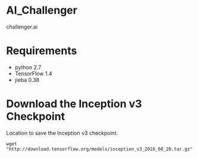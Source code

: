 # AI_Challenger
challenger.ai     

# Requirements
- python 2.7
- TensorFlow 1.4
- jieba 0.38 

# Download the Inception v3 Checkpoint
Location to save the Inception v3 checkpoint.
```
wget "http://download.tensorflow.org/models/inception_v3_2016_08_28.tar.gz"
```


